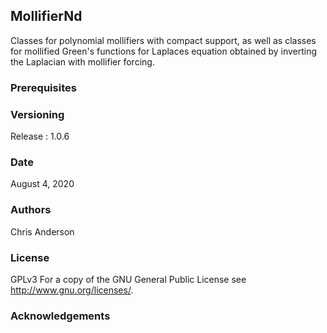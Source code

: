 ## MollifierNd

Classes for polynomial mollifiers with compact support, as well as classes for mollified Green's functions for Laplaces equation obtained by inverting the Laplacian with mollifier forcing. 


### Prerequisites

### Versioning

Release : 1.0.6

### Date

August 4, 2020 

### Authors

Chris Anderson

### License

GPLv3  For a copy of the GNU General Public License see <http://www.gnu.org/licenses/>.

### Acknowledgements




